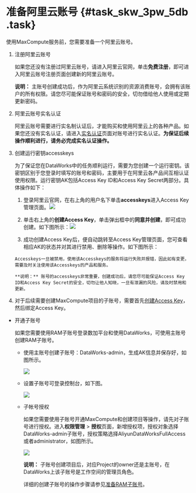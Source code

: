 # 准备阿里云账号 {#task_skw_3pw_5db .task}

使用MaxCompute服务前，您需要准备一个阿里云账号。

1.  注册阿里云账号 

    如果您还没有注册过阿里云账号，请进入阿里云官网，单击**免费注册**，即可进入阿里云账号注册页面创建新的阿里云账号。

    **说明：** 主账号创建成功后，作为阿里云系统识别的资源消费账号，会拥有该账户的所有权限。请您尽可能保证账号和密码的安全，切勿借给他人使用或定期更新密码。

2.  阿里云账号实名认证 

    阿里云账号需要进行实名制认证后，才能购买和使用阿里云上的各种产品。如果您还没有实名认证，请进入[实名认证](https://account-intl.console.aliyun.com/#/secure)页面对账号进行实名认证。**为保证后续操作顺利进行，请务必完成实名认证操作。**

3.  创建运行密钥accesskeys 

    为了保证您在DataWorks中的任务顺利运行，需要为您创建一个运行密钥。该密钥区别于您登录时填写的账号和密码，主要用于在阿里云各产品间互相认证使用权限。运行密钥AK包括Access Key ID和Access Key Secret两部分。具体操作如下：

    1.   登录阿里云官网，在右上角的用户名下单击**accesskeys**进入Access Key管理页面。![](http://static-aliyun-doc.oss-cn-hangzhou.aliyuncs.com/assets/img/11942/15508420741361_zh-CN.png)

 
    2.   单击右上角的**创建Access Key**，单击弹出框中的**同意并创建**，即可成功创建。如下图所示：![](http://static-aliyun-doc.oss-cn-hangzhou.aliyuncs.com/assets/img/11942/15508420741363_zh-CN.png)

 
    3.   成功创建Access Key后，便自动跳转至Access Key管理页面，您可查看相应AK的状态并对其进行禁用、删除等操作。如下图所示： 

        Accesskeys一旦被禁用，使用该Accesskeys的服务将运行失败并报错，因此如有变更，需要及时关注使用该Accesskeys的产品和服务。

        **说明：** 账号的accesskeys非常重要，创建成功后，请您尽可能保证Access Key ID和Access Key Secret的安全，切勿让他人知晓，一旦有泄漏的风险，请及时禁用和更新。

4.   对于后续需要创建MaxCompute项目的子账号，需要首先[创建Access Key](../../../../../intl.zh-CN/准备工作/用户使用子账号.md#section_kdx_f4p_r2b)，然后绑定Access Key。 

-   开通子账号

    如果您需要使用RAM子账号登录数加平台和使用DataWorks，可使用主账号创建RAM子账号。

    -   使用主账号创建子账号：DataWorks-admin，生成AK信息并保存好，如图所示。

        ![](http://static-aliyun-doc.oss-cn-hangzhou.aliyuncs.com/assets/img/11942/155084207438878_zh-CN.png)

    -   设置子账号可登录控制台，如下图。

        ![](http://static-aliyun-doc.oss-cn-hangzhou.aliyuncs.com/assets/img/11942/155084207438879_zh-CN.png)

    -   子帐号授权

        如果您需要使用子账号开通MaxCompute和创建项目等操作，请先对子账号进行授权。进入**权限管理** \> **授权**页面，新增授权项，授权对象选择DataWorks-admin子账号，授权策略选择AliyunDataWorksFullAccess或者administrator，如图所示。

        ![](http://static-aliyun-doc.oss-cn-hangzhou.aliyuncs.com/assets/img/11942/155084207438880_zh-CN.png)

        **说明：** 子账号创建项目后，对应Project的owner还是主账号，在DataWorks上该子账号是工作空间的管理员角色。

        详细的创建子账号的操作步骤请参见[准备RAM子账号](../../../../../intl.zh-CN/准备工作/管理员使用云账号/准备RAM子账号.md#)。


